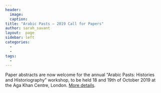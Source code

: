 ```yaml
---
header:
  image: 
  caption: 
title: "Arabic Pasts – 2019 Call for Papers"			
author: sarah_savant		
layout:	 page
sidebar: left
categories:
  - 
  - 
tags:
  - 
---
```




Paper abstracts are now welcome for the annual “Arabic Pasts: Histories and Historiography” workshop, to be held 18 and 19th of October 2019 at the Aga Khan Centre, London. [More details](http://kitab-project.org/arabic-pasts-histories-and-historiography-18-and-19-october-2019/).



